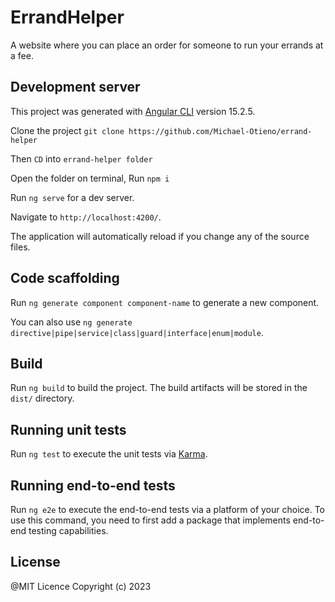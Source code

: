# ErrandHelper

A website where you can place an order for someone to run your errands at a fee.


## Development server
This project was generated with [Angular CLI](https://github.com/angular/angular-cli) version 15.2.5.

Clone the project `git clone https://github.com/Michael-Otieno/errand-helper` 

Then `CD` into `errand-helper folder`  

Open the folder on terminal, Run `npm i` 

Run `ng serve` for a dev server. 

Navigate to `http://localhost:4200/`.

The application will automatically reload if you change any of the source files.

## Code scaffolding

Run `ng generate component component-name` to generate a new component. 

You can also use `ng generate directive|pipe|service|class|guard|interface|enum|module`.

## Build

Run `ng build` to build the project. The build artifacts will be stored in the `dist/` directory.

## Running unit tests

Run `ng test` to execute the unit tests via [Karma](https://karma-runner.github.io).

## Running end-to-end tests

Run `ng e2e` to execute the end-to-end tests via a platform of your choice. To use this command, you need to first add a package that implements end-to-end testing capabilities.

## License

@MIT Licence
Copyright (c) 2023

